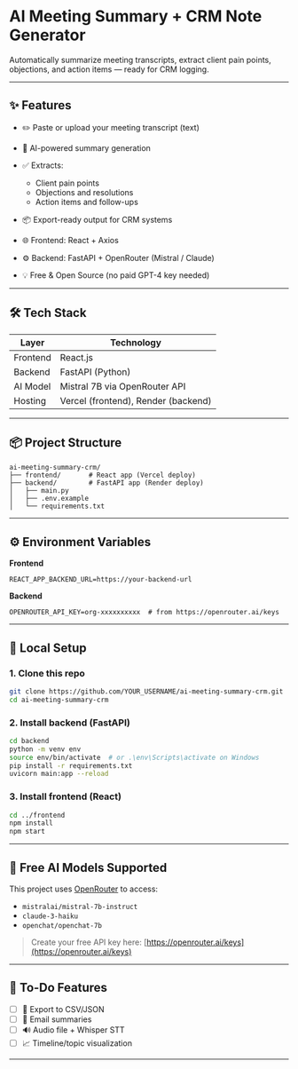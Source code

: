 # AI Meeting Summary + CRM Note Generator

Automatically summarize meeting transcripts, extract client pain points, objections, and action items — ready for CRM logging.

---

## ✨ Features

* ✏️ Paste or upload your meeting transcript (text)
* 🧠 AI-powered summary generation
* ✅ Extracts:

  * Client pain points
  * Objections and resolutions
  * Action items and follow-ups
* 📦 Export-ready output for CRM systems
* 🌐 Frontend: React + Axios
* ⚙️ Backend: FastAPI + OpenRouter (Mistral / Claude)
* 💡 Free & Open Source (no paid GPT-4 key needed)

---

## 🛠 Tech Stack

| Layer    | Technology                          |
| -------- | ----------------------------------- |
| Frontend | React.js                            |
| Backend  | FastAPI (Python)                    |
| AI Model | Mistral 7B via OpenRouter API       |
| Hosting  | Vercel (frontend), Render (backend) |

---

## 📦 Project Structure

```
ai-meeting-summary-crm/
├── frontend/       # React app (Vercel deploy)
├── backend/        # FastAPI app (Render deploy)
│   ├── main.py
│   ├── .env.example
│   └── requirements.txt
```

---

## ⚙️ Environment Variables

**Frontend**

```
REACT_APP_BACKEND_URL=https://your-backend-url
```

**Backend**

```
OPENROUTER_API_KEY=org-xxxxxxxxxx  # from https://openrouter.ai/keys
```

---

## 🧪 Local Setup

### 1. Clone this repo

```bash
git clone https://github.com/YOUR_USERNAME/ai-meeting-summary-crm.git
cd ai-meeting-summary-crm
```

### 2. Install backend (FastAPI)

```bash
cd backend
python -m venv env
source env/bin/activate  # or .\env\Scripts\activate on Windows
pip install -r requirements.txt
uvicorn main:app --reload
```

### 3. Install frontend (React)

```bash
cd ../frontend
npm install
npm start
```

---

## 🧠 Free AI Models Supported

This project uses [OpenRouter](https://openrouter.ai) to access:

* `mistralai/mistral-7b-instruct`
* `claude-3-haiku`
* `openchat/openchat-7b`

> Create your free API key here: [https://openrouter.ai/keys](https://openrouter.ai/keys)

---

## 🤩 To-Do Features

* [ ] 🔄 Export to CSV/JSON
* [ ] 📧 Email summaries
* [ ] 🔊 Audio file + Whisper STT
* [ ] 📈 Timeline/topic visualization

---
